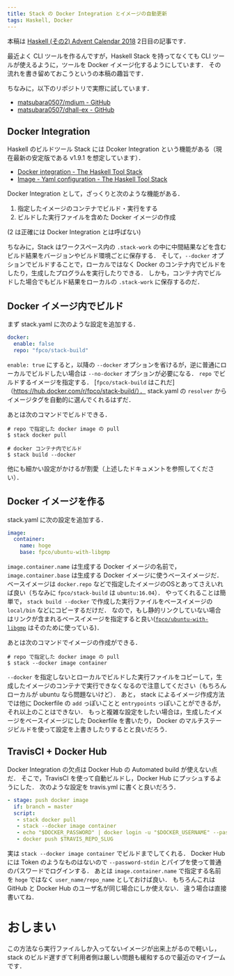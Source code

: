 ```yaml
---
title: Stack の Docker Integration とイメージの自動更新
tags: Haskell, Docker
---
```


本稿は [Haskell (その2) Advent Calendar 2018](https://qiita.com/advent-calendar/2018/haskell2) 2日目の記事です．

最近よく CLI ツールを作るんですが，Haskell Stack を持ってなくても CLI ツールが使えるように，ツールを Docker イメージ化するようにしています．
その流れを書き留めておこうというの本稿の趣旨です．

ちなみに，以下のリポジトリで実際に試しています．

- [matsubara0507/mdium - GitHub](https://github.com/matsubara0507/mdium)
- [matsubara0507/dhall-ex - GitHub](https://github.com/matsubara0507/dhall-ex)

## Docker Integration

Haskell のビルドツール Stack には Dcoker Integration という機能がある（現在最新の安定版である v1.9.1 を想定しています）．

- [Docker integration - The Haskell Tool Stack](https://docs.haskellstack.org/en/v1.9.1/docker_integration/)
- [Image - Yaml configuration - The Haskell Tool Stack](https://docs.haskellstack.org/en/v1.9.1/yaml_configuration/#image)

Docker Integration として，ざっくりと次のような機能がある．

1. 指定したイメージのコンテナでビルド・実行をする
2. ビルドした実行ファイルを含めた Docker イメージの作成

(2 は正確には Docker Integration とは呼ばない)

ちなみに，Stack はワークスペース内の `.stack-work` の中に中間結果などを含むビルド結果をバージョンやビルド環境ごとに保存する．
そして，`--docker` オプションでビルドすることで，ローカルではなく Docker のコンテナ内でビルドをしたり，生成したプログラムを実行したりできる．
しかも，コンテナ内でビルドした場合でもビルド結果をローカルの `.stack-work` に保存するのだ．

## Docker イメージ内でビルド

まず stack.yaml に次のような設定を追加する．

```yaml
docker:
  enable: false
  repo: "fpco/stack-build"
```

`enable: true` にすると，以降の `--docker` オプションを省けるが，逆に普通にローカルでビルドしたい場合は `--no-docker` オプションが必要になる．
`repo` でビルドするイメージを指定する．
[`fpco/stack-build` はこれだ]（https://hub.docker.com/r/fpco/stack-build/）．
stack.yaml の `resolver` からイメージタグを自動的に選んでくれるはずだ．

あとは次のコマンドでビルドできる．

```
# repo で指定した docker image の pull
$ stack docker pull

# docker コンテナ内でビルド
$ stack build --docker
```

他にも細かい設定がかけるが割愛（上述したドキュメントを参照してください）．

## Docker イメージを作る

stack.yaml に次の設定を追加する．

```yaml
image:
  container:
    name: hoge
    base: fpco/ubuntu-with-libgmp
```

`image.container.name` は生成する Docker イメージの名前で，`image.container.base` は生成する Docker イメージに使うベースイメージだ．
ベースイメージは `docker.repo` などで指定したイメージのOSとあってさえいれば良い（ちなみに `fpco/stack-build` は `ubuntu:16.04`）．
やってくれることは簡単で， `stack build --docker` で作成した実行ファイルをベースイメージの `local/bin` などにコピーするだけだ．
なので，もし静的リンクしていない場合はリンクが含まれるベースイメージを指定すると良い([`fpco/ubuntu-with-libgmp`](https://hub.docker.com/r/fpco/ubuntu-with-libgmp/) はそのために使っている)．

あとは次のコマンドでイメージの作成ができる．

```
# repo で指定した docker image の pull
$ stack --docker image container
```

`--docker` を指定しないとローカルでビルドした実行ファイルをコピーして，生成したイメージのコンテナで実行できなくなるので注意してください（もちろんローカルが ubuntu なら問題ないけど）．
あと， stack によるイメージ作成方法では他に Dockerfile の `add` っぽいことと `entrypoints` っぽいことができるが，それ以上のことはできない．
もっと複雑な設定をしたい場合は，生成したイメージをベースイメージにした Dockerfile を書いたり， Docker のマルチステージビルドを使って設定を上書きしたりするとと良いだろう．

## TravisCI + Docker Hub

Docker Integration の欠点は Docker Hub の Automated build が使えない点だ．
そこで，TravisCI を使って自動ビルドし，Docker Hub にプッシュするようにした．
次のような設定を travis.yml に書くと良いだろう．

```yaml
- stage: push docker image
  if: branch = master
  script:
   - stack docker pull
   - stack --docker image container
   - echo "$DOCKER_PASSWORD" | docker login -u "$DOCKER_USERNAME" --password-stdin
   - docker push $TRAVIS_REPO_SLUG
```

実は `stack --docker image container` でビルドまでしてくれる．
Docker Hub には Token のようなものはないので `--password-stdin` とパイプを使って普通のパスワードでログインする．
あとは `image.container.name` で指定する名前を `hoge` ではなく `user_name/repo_name` としておけば良い．
もちろんこれは GitHub と Docker Hub のユーザ名が同じ場合にしか使えない．
違う場合は直接書いてね．

# おしまい

この方法なら実行ファイルしか入ってないイメージが出来上がるので軽いし， stack のビルド遅すぎて利用者側は厳しい問題も緩和するので最近のマイブームです．
